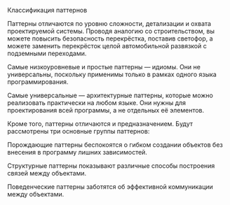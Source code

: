Классификация паттернов

Паттерны отличаются по уровню сложности, детализации и охвата проектируемой системы. Проводя аналогию со строительством, вы можете повысить безопасность перекрёстка, поставив светофор, а можете заменить перекрёсток целой автомобильной развязкой с подземными переходами.

Самые низкоуровневые и простые паттерны — идиомы. Они не универсальны, поскольку применимы только в рамках одного языка программирования.

Самые универсальные — архитектурные паттерны, которые можно реализовать практически на любом языке. Они нужны для проектирования всей программы, а не отдельных её элементов.

Кроме того, паттерны отличаются и предназначением. Будут рассмотрены три основные группы паттернов:

Порождающие паттерны 
беспокоятся о гибком создании объектов без внесения в программу лишних зависимостей.

Структурные паттерны 
показывают различные способы построения связей между объектами.

Поведенческие паттерны 
заботятся об эффективной коммуникации между объектами.

